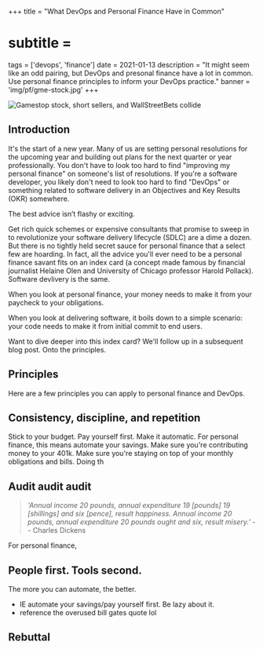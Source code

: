 +++
title = "What DevOps and Personal Finance Have in Common"
# subtitle =
tags = ['devops', 'finance']
date = 2021-01-13
description = "It might seem like an odd pairing, but DevOps and presonal finance have a lot in common. Use personal finance principles to inform your DevOps practice."
banner = 'img/pf/gme-stock.jpg'
+++

![Gamestop stock, short sellers, and WallStreetBets collide](img/pf/gme-stock.jpg)

## Introduction

It's the start of a new year. Many of us are setting personal resolutions for the upcoming year and building out plans for the next quarter or year professionally. You don't have to look too hard to find "improving my personal finance" on someone's list of resolutions. If you're a software developer, you likely don't need to look too hard to find "DevOps" or something related to software delivery in an Objectives and Key Results (OKR) somewhere.

The best advice isn’t flashy or exciting.

Get rich quick schemes or expensive consultants that promise to sweep in to revolutionize your software delivery lifecycle (SDLC) are a dime a dozen. But there is no tightly held secret sauce for personal finance that a select few are hoarding. In fact, all the advice you'll ever need to be a personal finance savant fits on an index card (a concept made famous by financial journalist Helaine Olen and University of Chicago professor Harold Pollack). Software devlivery is the same. 

When you look at personal finance, your money needs to make it from your paycheck to your obligations.

When you look at delivering software, it boils down to a simple scenario: your code needs to make it from initial commit to end users. 

Want to dive deeper into this index card? We'll follow up in a subsequent blog post. Onto the principles.

## Principles

Here are a few principles you can apply to personal finance and DevOps.

## Consistency, discipline, and repetition

Stick to your budget. Pay yourself first. Make it automatic. For personal finance, this means automate your savings. Make sure you're contributing money to your 401k. Make sure you're staying on top of your monthly obligations and bills. Doing th

## Audit audit audit

> _‘Annual income 20 pounds, annual expenditure 19 [pounds] 19 [shillings] and six [pence], result happiness. Annual income 20 pounds, annual expenditure 20 pounds ought and six, result misery.’_ -- Charles Dickens

For personal finance, 

## People first. Tools second.

The more you can automate, the better. 
* IE automate your savings/pay yourself first. Be lazy about it. 
* reference the overused bill gates quote lol

## Rebuttal